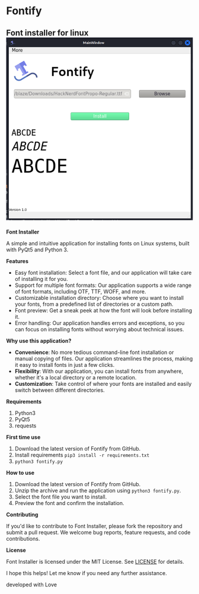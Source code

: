# Fontify

**Font installer for linux**
![alt text](https://github.com/TaqsBlaze/Fontify/blob/main/files/resources/Screenshot.png)
--

**Font Installer**

A simple and intuitive application for installing fonts on Linux systems, built with PyQt5 and Python 3.

**Features**

* Easy font installation: Select a font file, and our application will take care of installing it for you.
* Support for multiple font formats: Our application supports a wide range of font formats, including OTF, TTF, WOFF, and more.
* Customizable installation directory: Choose where you want to install your fonts, from a predefined list of directories or a custom path.
* Font preview: Get a sneak peek at how the font will look before installing it.
* Error handling: Our application handles errors and exceptions, so you can focus on installing fonts without worrying about technical issues.

**Why use this application?**

* **Convenience**: No more tedious command-line font installation or manual copying of files. Our application streamlines the process, making it easy to install fonts in just a few clicks.
* **Flexibility**: With our application, you can install fonts from anywhere, whether it's a local directory or a remote location.
* **Customization**: Take control of where your fonts are installed and easily switch between different directories.

**Requirements**
1. Python3
2. PyQt5
3. requests

**First time use**
1. Download the latest version of Fontify from GitHub.
2. Install requirements `pip3 install -r requirements.txt`
3. `python3 fontify.py`

**How to use**

1. Download the latest version of Fontify from GitHub.
2. Unzip the archive and run the application using `python3 fontify.py`.
3. Select the font file you want to install.
4. Preview the font and confirm the installation.

**Contributing**

If you'd like to contribute to Font Installer, please fork the repository and submit a pull request. We welcome bug reports, feature requests, and code contributions.

**License**

Font Installer is licensed under the MIT License. See [LICENSE](LICENSE) for details.

I hope this helps! Let me know if you need any further assistance.

developed with Love